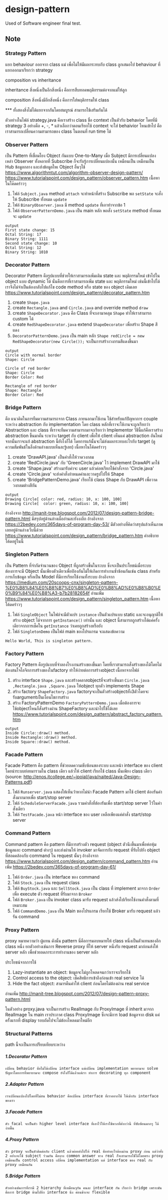 # design-pattern
Used of Software engineer final test.

## Note

### Strategy Pattern

แยก behaviour ออกจาก class แม่
เพื่อไม่ให้มีผลกระทบกับ class ลูกเสมอไป	
behaviour ที่แยกออกมาเรียกว่า strategy

composition vs inheritance

inheritance สิ่งหนึ่งเป็นอีกสิ่งหนึ่ง คือการสืบทอดพฤติกรรมต่อจากแม่ให้ลูก

composition สิ่งหนึ่งมีอีกสิ่งหนึ่ง คือการใส่พฤติกรรมให้ class
 
*** ทั้งสองสิ่งไม่ได้แยกจากกันโดยสมบูรณ์ สามารถใช้เสริมกันได้

ตัวอย่างในไฟล์ strategy.java คือเราสร้าง class ชื่อ context เป็นตัวรับ behavior
โดยที่มี strategy 3 อย่างคือ +, -, *
แล้วเลือกว่าตอนเรียกใช้ context จะใส่ behaivior ไหนเข้าไป คือเราสามารถเปลี่ยนความสามารถของ class ในตอนที่ run time ได้

### Observer Pattern
เป็น Pattern ที่เชื่อมโยง Object กันแบบ One-to-Many เมื่อ​ Subject มีการเปลี่ยนแปลง เหล่า Observer ทั้งหลายที่ Subscribe ก็จะรับรู้การเปลี่ยนแปลงนั้น เหมือนเป็น เหมือนเป็น Hub ข้อมูลกลาง และส่งข้อมูลใหเ Object อื่นๆใช้
https://www.algorithmtut.com/algorithm-observer-design-pattern/
https://www.tutorialspoint.com/design_pattern/observer_pattern.htm
เนื้อหาในโค๊ดคร่าวๆ
1. ไฟล์ `Subject.java` method `attach` จะทำหน้าที่สร้าง Subscribe พอ `setState` จะสั่งให้ Subscribe ทั้งหมด `update`
2. ไฟล์ `BinaryObserver.java` มี method `update` ที่เอาทำจากข้อ 1
3. ไฟล์ `ObserverPatternDemo.java` เป็น main หลัก พอสั่ง `setState` method ทั้งหมดจะ `update`
```
output
First state change: 15
Octal String: 17
Binary String: 1111
Second state change: 10
Octal String: 12
Binary String: 1010
```


### Decorator Pattern
Decorator Pattern คือรูปแบบที่ช่วยให้เราสามารถเพิ่มเติม state และ พฤติกรรมใหม่ เข้าไปใน object แบบ dynamic ได้ นั่นคือการที่เราสามารถเพิ่ม state และ พฤติกรรมใหม่ เช่นนี้เข้าไปได้ เราจึงไม่จำเป็นต้องกลับไปแก้ไข code method หรือ state ของ object เดิมเลย
https://www.tutorialspoint.com/design_pattern/decorator_pattern.htm
1. create `Shape.java`
2. create `Rectangle.java` and `Circle.java` and override method `draw`
3. create `ShapeDecorator.java` คือ Class ที่จะเอามาคลุม `Shape` ทำให้เราสามารถ custom ได้
4. create `RedShapeDecorator.java` extend `ShapeDecorator` เพื่อสร้าง Shape สีแดง
5. `DecoratorPatternDemo.java` เป็น main หลัก `Shape redCircle = new RedShapeDecorator(new Circle());` จะเป็นการสร้างวงกรมสีแดงขึ้นมา

```
output
Circle with normal border
Shape: Circle

Circle of red border
Shape: Circle
Border Color: Red

Rectangle of red border
Shape: Rectangle
Border Color: Red
```


### Bridge Pattern
คือ แนวคิดในการยืมความสามารถจาก Class ภายนอกมาใช้งาน ใช้สำหรับแก้ปัญหาการ couple ระหว่าง abstraction กับ implementation โดย class หลักที่เราจะใช้งานจะถูกเรียกว่า Abstraction และ class ที่เราจะยืมความสามารถมาจะเรียกว่า Implementor วิธีนี้แก้คือเราสร้าง abstraction ขึ้นมาคั่น ระหว่าง target กับ client เพื่อให้ client เห็นแค่ abstraction อันใหม่ จากนั้นเราจะแก้ abstraction นี้ยังไงก็ได้ โดยการแก้นั้นจะไม่ส่งผลกระทบอะไรกับ target (ดูความสัมพันธ์ในลิ้งด้านล่างแบบเห็นละรู้เลย)
เนื้อหาในโค้ดคร่าวๆ
1. create 'DrawAPI.java' เป็นคำสั่งให้วาดวงกลม
2. create 'RedCircle.java' กับ 'GreenCircle.java' ไว้ implement DrawAPI มาใช้
3. create 'Shape.java' สร้างมารับค่าจะ user แล้วค่อยเรียกใช้คำสั่งจาก 'Circle.java'
4. create 'Circle.java' จะส่งคำสั่งกำหนดค่าและวาดรูปไปให้ Shape
5. create 'BridgePatternDemo.java' เรียกใช้ class Shape กับ DrawAPI เพื่อวาดวงกลมต่างสีกัน

```
output
Drawing Circle[ color: red, radius: 10, x: 100, 100]
Drawing Circle[  color: green, radius: 10, x: 100, 100]
```

อ้างอิงจาก http://manit-tree.blogspot.com/2012/07/design-pattern-bridge-pattern.html มีสรุปอยู่ด้านล่างเผื่ออ่านละยังงงอีก
อ้างอิงจาก https://2bedev.com/365days-of-program-day-53/ มีตัวอย่างที่คิดว่าสรุปแล้วเห็นภาพเลยอยู่ด้านล่างเว็บนี้ด้วย
https://www.tutorialspoint.com/design_pattern/bridge_pattern.htm คำอธิบายโค้ดอยู่ในนี้


### Singleton Pattern
เป็น Pattern ที่จำกัดจำนวนของ Object ที่ถูกสร้างขึ้นในระบบ ซึ่งจะเป็นประโยชน์เมื่อระบบต้องการจะมี Object นั้นเพียงตัวเดียวเพื่อป้องกันไม่ให้เกิดการทำงานซ้ำซ้อนกันเช่น class สำหรับการเก็บข้อมูล หรือเป็น Model ที่มีการเรียกใช้งานทั้งระบบ
อ้างอิงจาก https://medium.com/20scoops-cnx/singleton-pattern-%E0%B8%84%E0%B8%B7%E0%B8%AD%E0%B8%AD%E0%B8%B0%E0%B9%84%E0%B8%A3-b7b28182654f
อ่านเพิ่ม https://www.tutorialspoint.com/design_pattern/singleton_pattern.htm
เนื้อหาโค้ดคร่าวๆ
1. ไฟล์ `SingleObject` ในไฟล์จะมีตัวแปร `instance` เป็นตัวแปรแบบ static และจะอนุญาติให้สร้าง object ได้จากการ `getInstance()` เท่านั้น และ object นี้สามารถถูกสร้างได้แค่ครั้งเดียวจากการเช็คใน `getInstance` ว่าเคยถูกสร้างหรือยัง
2. ไฟล์ `SingletonDemo` เป็นไฟล์ main ของโปรแกรม จะแสดงข้อความ
```
Hello World, This is singleton pattern.
```

### Factory Pattern
Factory Pattern คือรูปแบบที่จำลองโรงงานสร้างของขึ้นมา โดยที่เราสามารถสั่งสร้างของได้โดยไม่ต้องสนใจโลจิกการสร้างของในfactory ทำให้ง่ายต่อการสร้างobject
เนื้อหาจากไฟล์
1. สร้าง interface `Shape.java` และสร้างคลาสobjectที่จะสร้างขึ้นมา `Circle.java ,Rectangle.java ,Square.java` ให้object ทุกตัว implements Shape
2. สร้าง factory `ShapeFactory.java` factoryจะเป็นตัวสร้างobjectทั้ง3ตัวโดยจะรับargumentเป็นเงื่อนไขการสร้าง
3. สร้าง FactoryPatternDemo `FactoryPatternDemo.java` เมื่อต้องการจะใช้objectไหนก็สั่งสร้างผ่าน ShapeFactory และนำไปใช้ได้เลย
https://www.tutorialspoint.com/design_pattern/abstract_factory_pattern.htm
```
output
Inside Circle::draw() method.
Inside Rectangle::draw() method.
Inside Square::draw() method.
```

### Facade Pattern
Facade Pattern คือ pattern ที่ช่วยลดความซับซ้อนของระบบ และหน้า interface ของ client โดยนำระบบย่อยมารวมใน class เดียว แล้วให้ client เรียกใช้ class นั้นเพียง class เดียว (source: http://enos.itcollege.ee/~jpoial/java/naited/Java-Design-Patterns.pdf)

1. ไฟล์ `Runserver.java` แสดงให้เห็นว่่าหากไม่นำ Facade Pattern มาใช้ client ต้องรันคำสั่งมากมายเพื่อ start/stop server
2. ไฟล์ `ScheduleServerFacade.java` รวมคำสั่งที่ต้องรันเพื่อ start/stop server ไว้ในคำสั่งเดียว
3. ไฟล์ `TestFacade.java` หน้า interface ของ user เหลือเพียงแค่คำสั่ง start/stop server


### Command Pattern
Command pattern คือ pattern ที่มีการสร้างตัว request (object ตัวนึงขึ้นมาเพื่อห่อหุ้มข้อมูลและ command ต่างๆ) และส่งผ่านให้ invoker มาจัดการกับ request ที่รับไปยัง object ที่สอดคล้องกับ command ใน request นั้นๆ
อ้างอิงจาก https://www.tutorialspoint.com/design_pattern/command_pattern.htm
อ่านเพิ่ม https://2bedev.com/365days-of-program-day-61/

1. ไฟล์ `Order.java` เป็น interface ของ command
2. ไฟล์ `Stock.java` เป็น request class
3. ไฟล์ `BuyStock.java` และ `SellStock.java` เป็น class ที่ implement มาจาก `Order` เพื่อ execute ตัว request ที่รับมาจาก `Broker`
4. ไฟล์ `Broker.java` เป็น invoker class มารับ request แล้วส่งไปเรียกใช้งานคำสั่งตามที่เหมาะสม
5. ไฟล์ `CommandDemo.java` เป็น Main ของโปรแกรม เรียกใช้ Broker มารับ request แล้วรัน command


### Proxy Pattern
proxy หมายความว่า ผู้แทน ดังนั้น pattern นี่คือการมอบหมายให้ class หนึ่งเป็นตัวแทนของอีก class หนึ่ง
ยกตัวอย่างเช่นการ Reverse proxy ที่ให้ server หนึ่งรับ request มาก่อนส่งให้ server หลัก
เพื่อช่วยลดภาระการทำงานของ server หลัก

ประโยชน์จากการใช้
1. Lazy-instantiate an object: ข้อมูลจะไม่ถูกโหลดจนกว่าเราจะเรียกใช้
2. Control access to the object: เช็คสิทธิการเข้าถึงก่อนเข้า real service ได้
3. Hide the fact object: สามารคืนค่าให้ client ก่อนโดยไม่ต้องผ่าน real service

อ่านเพิ่ม http://manit-tree.blogspot.com/2012/07/design-pattern-proxy-pattern.html

ในตัวอย่าง proxy.java จะเป็นการสร้าง RealImage กับ ProxyImage ที่ inherit มาจาก RealImage
ใน main เราประกาศ class ProxyImage ซึ่งจะมีการ load ข้อมูลจาก disk แค่ครั้งแรกที่ display
รอบถัดไปจะไม่ต้องโหลดมาใหม่อีก


### Structural Patterns
path นี้จะเป็นการเปรียบเทียบระหว่าง
##### 1.Decorator Pattern
    เปลี่ยน behavior คือไม่ได้เปลี่ยน interface แต่เปลี่ยน implementation พยายามจะ solve ปัญหาโดยการที่พยายามจะ compose ยังไงก็ได้แล้วแต่เรา ทำการ decorating ทุก component 
##### 2.Adapter Pattern
    เราเปลี่ยนแปลงไปโดยที่ไม่สน behavior คือเปลี่ยน interface ที่เราอยากใช้ ให้เข้ากับ interface ของเรา
##### 3.Facade Pattern
    ตัว facal จะเป็นตัว higher level interface ที่เอาไว้ให้เราใช้พวกที่ต่ำกว่านี้ ที่ซับซ้อนมากๆ ได้ง่ายขึ้น 
##### 4.Proxy Pattern
    ตัว proxy จะเป็นตัวติดต่อกับ client แล้วค่อยส่งไปให้ real คือทำอะไรต้องผ่าน proxy ก่อน แต่ว่าทั้ง 2 อย่่างจะใช้ subject ร่วมกัน คือบาง common answer ทาง real ก็จะสามารถใช้ได้โดยตรง proxy เหมือนเป็น control access เปลี่ยน implementation แต่ interface ของ real กับ proxy เหมือนกัน
##### 5.Bridge Pattern
    ตัวอย่างเช่นการที่เรามี 2 hierarchy ที่เหมือนๆกัน คนละ interface กัน เรียกว่า bridge เพราะมันคือการ bridge ข้ามไปอีก interface นึง ค่อนข้างจะ flexible
